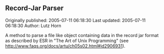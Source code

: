 ## Record-Jar Parser 
Originally published: 2005-07-11 06:18:30 
Last updated: 2005-07-11 06:18:30 
Author: Lutz Horn 
 
A method to parse a file like object containing data in the record jar format as described by ESR in "The Art of Unix Programming" (see http://www.faqs.org/docs/artu/ch05s02.html#id2906931).